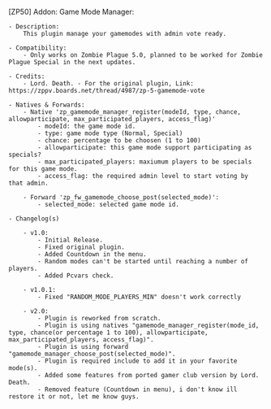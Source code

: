 [ZP50] Addon: Game Mode Manager:

    - Description:
        This plugin manage your gamemodes with admin vote ready.
    
    - Compatibility:
        - Only works on Zombie Plague 5.0, planned to be worked for Zombie Plague Special in the next updates.
    
    - Credits:
        - Lord. Death. - For the original plugin, Link: https://zppv.boards.net/thread/4987/zp-5-gamemode-vote
    
    - Natives & Forwards:
        - Native 'zp_gamemode_manager_register(modeId, type, chance, allowparticipate, max_participated_players, access_flag)'
        	- modeId: the game mode id.
        	- type: game mode type (Normal, Special)
        	- chance: percentage to be choosen (1 to 100)
        	- allowparticipate: this game mode support participating as specials?
        	- max_participated_players: maxiumum players to be specials for this game mode.
        	- access_flag: the required admin level to start voting by that admin.
        
        - Forward 'zp_fw_gamemode_choose_post(selected_mode)':
        	- selected_mode: selected game mode id.
    
    - Changelog(s)

        - v1.0:
            - Initial Release.
            - Fixed original plugin.
            - Added Countdown in the menu.
            - Random modes can't be started until reaching a number of players.
            - Added Pcvars check.
        
        - v1.0.1:
            - Fixed "RANDOM_MODE_PLAYERS_MIN" doesn't work correctly
        
        - v2.0:
            - Plugin is reworked from scratch.
            - Plugin is using natives "gamemode_manager_register(mode_id, type, chance(or percentage 1 to 100), allowparticipate, max_participated_players, access_flag)".
            - Plugin is using forward "gamemode_manager_choose_post(selected_mode)".
            - Plugin is required include to add it in your favorite mode(s).
            - Added some features from ported gamer club version by Lord. Death.
            - Removed feature (Countdown in menu), i don't know ill restore it or not, let me know guys.
